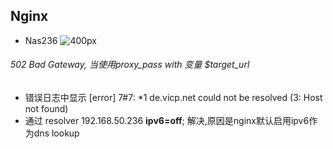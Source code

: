 ## Nginx
- Nas236 ![400px](../tips/mindmap/nas236_nginx_topology.km)
###### 502 Bad Gateway, 当使用proxy_pass with 变量 $target_url
- 错误日志中显示 [error] 7#7: *1 de.vicp.net could not be resolved (3: Host not found)
- 通过 resolver 192.168.50.236 **ipv6=off**; 解决,原因是nginx默认启用ipv6作为dns lookup
